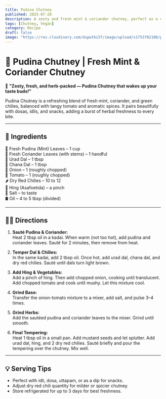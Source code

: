 ```yaml
---
title: Pudina Chutney  
published: 2025-07-28  
description: A zesty and fresh mint & coriander chutney, perfect as a cooling side with dosas, idlis, and snacks.  
tags: [Chutney, Vegan]  
category: Recipe  
draft: false  
image: "https://res.cloudinary.com/dupwt6i5f/image/upload/v1753702100/pudina_chutney.jpg"  
---
```


# 🌿 Pudina Chutney | Fresh Mint & Coriander Chutney

🍃 **"Zesty, fresh, and herb-packed — Pudina Chutney that wakes up your taste buds!"**

Pudina Chutney is a refreshing blend of fresh mint, coriander, and green chilies, balanced with tangy tomato and aromatic spices. It pairs beautifully with dosas, idlis, and snacks, adding a burst of herbal freshness to every bite.

---

## 📝 Ingredients

🌿 Fresh Pudina (Mint) Leaves – 1 cup  
🌿 Fresh Coriander Leaves (with stems) – 1 handful  
🥄 Urad Dal – 1 tbsp  
🥄 Chana Dal – 1 tbsp  
🧅 Onion – 1 (roughly chopped)  
🍅 Tomato – 1 (roughly chopped)  
🌶️ Dry Red Chilies – 10 to 12  
🔸 Hing (Asafoetida) – a pinch  
🧂 Salt – to taste  
🛢️ Oil – 4 to 5 tbsp (divided)  

---

## 👩‍🍳 Directions

1. **Sauté Pudina & Coriander:**  
   Heat 2 tbsp oil in a kadai. When warm (not too hot), add pudina and coriander leaves. Sauté for 2 minutes, then remove from heat.

2. **Temper Dal & Chilies:**  
   In the same kadai, add 2 tbsp oil. Once hot, add urad dal, chana dal, and dry red chilies. Sauté until dals turn light brown.

3. **Add Hing & Vegetables:**  
   Add a pinch of hing. Then add chopped onion, cooking until translucent. Add chopped tomato and cook until mushy. Let this mixture cool.

4. **Grind Base:**  
   Transfer the onion-tomato mixture to a mixer, add salt, and pulse 3–4 times.

5. **Grind Herbs:**  
   Add the sautéed pudina and coriander leaves to the mixer. Grind until smooth.

6. **Final Tempering:**  
   Heat 1 tbsp oil in a small pan. Add mustard seeds and let splutter. Add urad dal, hing, and 2 dry red chilies. Sauté briefly and pour the tempering over the chutney. Mix well.

---

## 💡 Serving Tips

- Perfect with idli, dosa, uttapam, or as a dip for snacks.  
- Adjust dry red chili quantity for milder or spicier chutney.  
- Store refrigerated for up to 3 days for best freshness.
